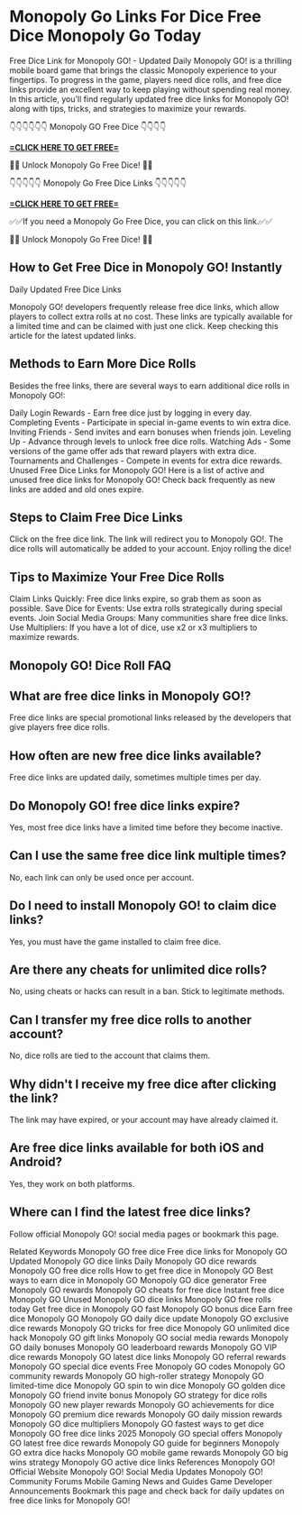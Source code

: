 # Monopoly Go Links For Dice Free Dice Monopoly Go Today

Free Dice Link for Monopoly GO! - Updated Daily
Monopoly GO! is a thrilling mobile board game that brings the classic Monopoly experience to your fingertips. To progress in the game, players need dice rolls, and free dice links provide an excellent way to keep playing without spending real money. In this article, you'll find regularly updated free dice links for Monopoly GO! along with tips, tricks, and strategies to maximize your rewards.

👇👇👇👇👇👇 Monopoly GO Free Dice 👇👇👇👇


**[=CLICK HERE TO GET FREE=](https://www.google.com/url?q=https%3A%2F%2Fappbitly.com%2FVyzgL)**


🎲🎲 Unlock Monopoly Go Free Dice! 🎲🎲

👇👇👇👇👇 Monopoly Go Free Dice Links 👇👇👇👇👇


**[=CLICK HERE TO GET FREE=](https://www.google.com/url?q=https%3A%2F%2Fappbitly.com%2FVyzgL)**


✅✅If you need a Monopoly Go Free Dice, you can click on this link.✅✅

🎲🎲 Unlock Monopoly Go Free Dice! 🎲🎲

## How to Get Free Dice in Monopoly GO! Instantly

Daily Updated Free Dice Links

Monopoly GO! developers frequently release free dice links, which allow players to collect extra rolls at no cost. These links are typically available for a limited time and can be claimed with just one click. Keep checking this article for the latest updated links.

## Methods to Earn More Dice Rolls

Besides the free links, there are several ways to earn additional dice rolls in Monopoly GO!:

Daily Login Rewards - Earn free dice just by logging in every day.
Completing Events - Participate in special in-game events to win extra dice.
Inviting Friends - Send invites and earn bonuses when friends join.
Leveling Up - Advance through levels to unlock free dice rolls.
Watching Ads - Some versions of the game offer ads that reward players with extra dice.
Tournaments and Challenges - Compete in events for extra dice rewards.
Unused Free Dice Links for Monopoly GO!
Here is a list of active and unused free dice links for Monopoly GO! Check back frequently as new links are added and old ones expire.

## Steps to Claim Free Dice Links

Click on the free dice link.
The link will redirect you to Monopoly GO!.
The dice rolls will automatically be added to your account.
Enjoy rolling the dice!

## Tips to Maximize Your Free Dice Rolls

Claim Links Quickly: Free dice links expire, so grab them as soon as possible.
Save Dice for Events: Use extra rolls strategically during special events.
Join Social Media Groups: Many communities share free dice links.
Use Multipliers: If you have a lot of dice, use x2 or x3 multipliers to maximize rewards.

## Monopoly GO! Dice Roll FAQ

## What are free dice links in Monopoly GO!?

Free dice links are special promotional links released by the developers that give players free dice rolls.

## How often are new free dice links available?

Free dice links are updated daily, sometimes multiple times per day.

## Do Monopoly GO! free dice links expire?

Yes, most free dice links have a limited time before they become inactive.

## Can I use the same free dice link multiple times?

No, each link can only be used once per account.

## Do I need to install Monopoly GO! to claim dice links?

Yes, you must have the game installed to claim free dice.

## Are there any cheats for unlimited dice rolls?

No, using cheats or hacks can result in a ban. Stick to legitimate methods.

## Can I transfer my free dice rolls to another account?

No, dice rolls are tied to the account that claims them.

## Why didn't I receive my free dice after clicking the link?

The link may have expired, or your account may have already claimed it.

## Are free dice links available for both iOS and Android?

Yes, they work on both platforms.

## Where can I find the latest free dice links?

Follow official Monopoly GO! social media pages or bookmark this page.

Related Keywords
Monopoly GO free dice
Free dice links for Monopoly GO
Updated Monopoly GO dice links
Daily Monopoly GO dice rewards
Monopoly GO free dice rolls
How to get free dice in Monopoly GO
Best ways to earn dice in Monopoly GO
Monopoly GO dice generator
Free Monopoly GO rewards
Monopoly GO cheats for free dice
Instant free dice Monopoly GO
Unused Monopoly GO dice links
Monopoly GO free rolls today
Get free dice in Monopoly GO fast
Monopoly GO bonus dice
Earn free dice Monopoly GO
Monopoly GO daily dice update
Monopoly GO exclusive dice rewards
Monopoly GO tricks for free dice
Monopoly GO unlimited dice hack
Monopoly GO gift links
Monopoly GO social media rewards
Monopoly GO daily bonuses
Monopoly GO leaderboard rewards
Monopoly GO VIP dice rewards
Monopoly GO latest dice links
Monopoly GO referral rewards
Monopoly GO special dice events
Free Monopoly GO codes
Monopoly GO community rewards
Monopoly GO high-roller strategy
Monopoly GO limited-time dice
Monopoly GO spin to win dice
Monopoly GO golden dice
Monopoly GO friend invite bonus
Monopoly GO strategy for dice rolls
Monopoly GO new player rewards
Monopoly GO achievements for dice
Monopoly GO premium dice rewards
Monopoly GO daily mission rewards
Monopoly GO dice multipliers
Monopoly GO fastest ways to get dice
Monopoly GO free dice links 2025
Monopoly GO special offers
Monopoly GO latest free dice rewards
Monopoly GO guide for beginners
Monopoly GO extra dice hacks
Monopoly GO mobile game rewards
Monopoly GO big wins strategy
Monopoly GO active dice links
References
Monopoly GO! Official Website
Monopoly GO! Social Media Updates
Monopoly GO! Community Forums
Mobile Gaming News and Guides
Game Developer Announcements
Bookmark this page and check back for daily updates on free dice links for Monopoly GO!
